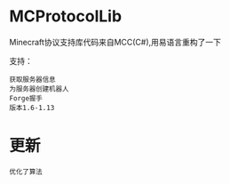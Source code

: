 # MCProtocolLib
Minecraft协议支持库代码来自MCC(C#),用易语言重构了一下

支持：

	获取服务器信息
	为服务器创建机器人
	Forge握手
	版本1.6-1.13

# 更新
	优化了算法
